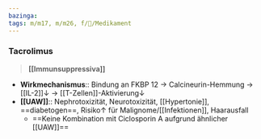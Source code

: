 ```yaml
---
bazinga: 
tags: m/m17, m/m26, f/💊/Medikament
---
```

### Tacrolimus
> **[[Immunsuppressiva]]**
- **Wirkmechanismus**:: Bindung an FKBP 12 → Calcineurin-Hemmung → [[IL-2]]↓ → [[T-Zellen]]-Aktivierung↓
- **[[UAW]]**:: Nephrotoxizität, Neurotoxizität, [[Hypertonie]], ==diabetogen==, Risiko↑ für Malignome/[[Infektionen]], Haarausfall
	- ==Keine Kombination mit Ciclosporin A aufgrund ähnlicher [[UAW]]==